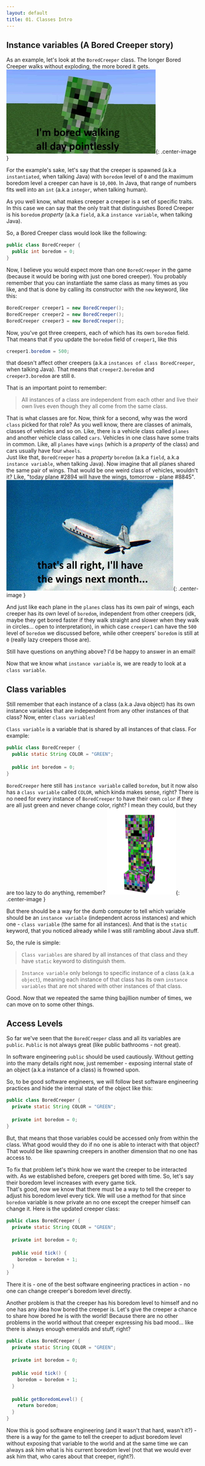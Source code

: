 ```yaml
---
layout: default
title: 01. Classes Intro
---
```


## Instance variables (A Bored Creeper story)
As an example, let's look at the `BoredCreeper` class.
The longer Bored Creeper walks without exploding, the more bored it gets.
![Bored Creeper](assets/img/01-creeper.jpg){: .center-image }

For the example's sake, let's say that the creeper is spawned (a.k.a `instantiated`, when talking Java) with `boredom` level of `0` and the maximum boredom level a creeper can have is `10,000`. In Java, that range of numbers fits well into an `int` (a.k.a `integer`, when talking human).

As you well know, what makes creeper a creeper is a set of specific traits. In this case we can say that the only trait that distinguishes Bored Creeper is his `boredom` *property* (a.k.a `field`, a.k.a `instance variable`, when talking Java).

So, a Bored Creeper class would look like the following:

```java
public class BoredCreeper {
  public int boredom = 0;
}
```

Now, I believe you would expect more than one `BoredCreeper` in the game (because it would be boring with just one bored creeper). You probably remember that you can instantiate the same class as many times as you like, and that is done by calling its constructor with the `new` keyword, like this:

```java
BoredCreeper creeper1 = new BoredCreeper();
BoredCreeper creeper2 = new BoredCreeper();
BoredCreeper creeper3 = new BoredCreeper();
```

Now, you've got three creepers, each of which has its own `boredom` field. That means that if you update the `boredom` field of `creeper1`, like this 
```java
creeper1.boredom = 500;
```
that doesn't affect other creepers (a.k.a `instances of class BoredCreeper`, when talking Java). That means that `creeper2.boredom` and `creeper3.boredom` are still `0`.

That is an important point to remember:
> All instances of a class are independent from each other and live their own lives even though they all come from the same class.

That is what classes are for. Now, think for a second, why was the word `class` picked for that role? As you well know, there are classes of animals, classes of vehicles and so on. Like, there is a vehicle class called `planes` and another vehicle class called `cars`. Vehicles in one class have some traits in common. Like, all `planes` have `wings` (which is a *property* of the class) and cars usually have four `wheels`.  
Just like that, `BoredCreeper` has a *property* `boredom` (a.k.a `field`, a.k.a `instance variable`, when talking Java). Now imagine that all planes shared the same pair of wings. That would be one weird class of vehicles, wouldn't it? Like, "today plane #2894 will have the wings, tomorrow - plane #8845".
!["wingless" plane](assets/img/01-wingless-plane.jpg){: .center-image }

And just like each plane in the `planes` class has its own pair of wings, each creeper has its own level of `boredom`, independent from other creepers (idk, maybe they get bored faster if they walk straight and slower when they walk in circles... open to interpretation), in which case `creeper1` can have the `500` level of `boredom` we discussed before, while other creepers' `boredom` is still at `0` (really lazy creepers those are).

Still have questions on anything above? I'd be happy to answer in an email!

Now that we know what `instance variable` is, we are ready to look at a `class variable`.

## Class variables
Still remember that each instance of a class (a.k.a Java object) has its own instance variables that are independent from any other instances of that class? Now, enter `class variables`!

`Class variable` is a variable that is shared by all instances of that class. For example:

```java
public class BoredCreeper {
  public static String COLOR = "GREEN";

  public int boredom = 0;
}
```

`BoredCreeper` here still has `instance variable` called `boredom`, but it now also has a `class variable` called `COLOR`, which kinda makes sense, right? There is no need for every instance of `BoredCreeper` to have their own `color` if they are all just green and never change color, right? I mean they could, but they are too lazy to do anything, remember?
![colorful creeper... weird...](assets/img/01-colorful-creeper.png){: .center-image }

But there should be a way for the dumb computer to tell which variable should be an `instance variable` (independent across instances) and which one - `class variable` (the same for all instances). And that is the `static` keyword, that you noticed already while I was still rambling about Java stuff.

So, the rule is simple:
> `Class variables` are shared by all instances of that class and they have `static` keyword to distinguish them.

> `Instance variable` only belongs to specific instance of a class (a.k.a `object`), meaning each instance of that class has its own `instance variables` that are not shared with other instances of that class.

Good. Now that we repeated the same thing bajillion number of times, we can move on to some other things.

## Access Levels
So far we've seen that the `BoredCreeper` class and all its variables are `public`. `Public` is not always great (like public bathrooms - not great).  

In software engineering `public` should be used cautiously. Without getting into the many details right now, just remember - exposing internal state of an object (a.k.a instance of a class) is frowned upon.

So, to be good software engineers, we will follow best software engineering practices and hide the internal state of the object like this:

```java
public class BoredCreeper {
  private static String COLOR = "GREEN";

  private int boredom = 0;
}
```

But, that means that those variables could be accessed only from within the class. What good would they do if no one is able to interact with that object? That would be like spawning creepers in another dimension that no one has access to.  

To fix that problem let's think how we want the creeper to be interacted with. As we established before, creepers get bored with time. So, let's say their boredom level increases with every game tick.  
That's good, now we know that there must be a way to tell the creeper to adjust his boredom level every tick. We will use a method for that since `boredom` variable is now private an no one except the creeper himself can change it. Here is the updated creeper class:

```java
public class BoredCreeper {
  private static String COLOR = "GREEN";

  private int boredom = 0;

  public void tick() {
    boredom = boredom + 1;
  }
}
```

There it is - one of the best software engineering practices in action - no one can change creeper's boredom level directly.

Another problem is that the creeper has his boredom level to himself and no one has any idea how bored the creeper is. Let's give the creeper a chance to share how bored he is with the world! Because there are no other problems in the world without that creeper expressing his bad mood... like there is always enough emeralds and stuff, right?

```java
public class BoredCreeper {
  private static String COLOR = "GREEN";

  private int boredom = 0;

  public void tick() {
    boredom = boredom + 1;
  }

  public getBoredomLevel() {
    return boredom;
  }
}
```

Now this is good software engineering (and it wasn't that hard, wasn't it?) - there is a way for the game to tell the creeper to adjust boredom level without exposing that variable to the world and at the same time we can always ask him what is his current boredom level (not that we would ever ask him that, who cares about that creeper, right?).
